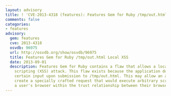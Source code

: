 ```yaml
---
layout: advisory
title: ! 'CVE-2013-4318 (features): Features Gem for Ruby /tmp/out.html Local XSS'
comments: false
categories:
- features
advisory:
  gem: features
  cve: 2013-4318
  osvdb: 96975
  url: http://osvdb.org/show/osvdb/96975
  title: Features Gem for Ruby /tmp/out.html Local XSS
  date: 2013-09-01
  description: Features Gem for Ruby contains a flaw that allows a local cross-site
    scripting (XSS) attack. This flaw exists because the application does not validate
    certain input upon submission to /tmp/out.html. This may allow an attacker to
    create a specially crafted request that would execute arbitrary script code in
    a user's browser within the trust relationship between their browser and the server.
---
```

